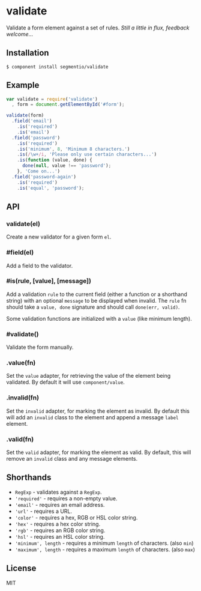 # validate

  Validate a form element against a set of rules. _Still a little in flux, feedback welcome..._

## Installation

    $ component install segmentio/validate

## Example
  
```js
var validate = require('validate')
  , form = document.getElementById('#form');

validate(form)
  .field('email')
    .is('required')
    .is('email')
  .field('password')
    .is('required')
    .is('minimum', 8, 'Minimum 8 characters.')
    .is(/\w+/i, 'Please only use certain characters...')
    .is(function (value, done) {
      done(null, value !== 'password');
    }, 'Come on...')
  .field('password-again')
    .is('required')
    .is('equal', 'password');
```

## API

### validate(el)
  
  Create a new validator for a given form `el`.

### #field(el)
  
  Add a field to the validator.

### #is(rule, [value], [message])
  
  Add a validation `rule` to the current field (either a function or a shorthand string) with an optional `message` to be displayed when invalid. The `rule` fn should take a `value, done` signature and should call `done(err, valid)`.

  Some validation functions are initialized with a `value` (like minimum length).

### #validate()
  
  Validate the form manually.

### .value(fn)
  
  Set the `value` adapter, for retrieving the value of the element being validated. By default it will use `component/value`.

### .invalid(fn)
  
  Set the `invalid` adapter, for marking the element as invalid. By default this will add an `invalid` class to the element and append a message `label` element.

### .valid(fn)
  
  Set the `valid` adapter, for marking the element as valid. By default, this will remove an `invalid` class and any message elements.

## Shorthands

* `RegExp` - validates against a `RegExp`.
* `'required'` - requires a non-empty value.
* `'email'` - requires an email address.
* `'url'` - requires a URL.
* `'color'` - requires a hex, RGB or HSL color string.
* `'hex'` - requires a hex color string.
* `'rgb'` - requires an RGB color string.
* `'hsl'` - requires an HSL color string.
* `'minimum', length`  - requires a minimum `length` of characters. (also `min`)
* `'maximum', length` - requires a maximum `length` of characters. (also `max`)

## License

  MIT
